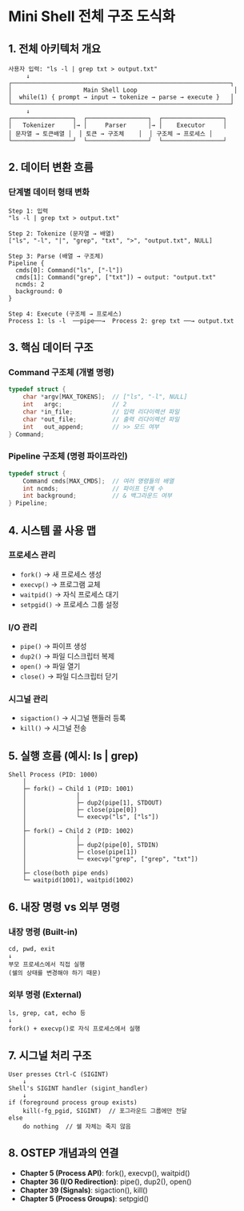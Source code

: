 # Mini Shell 전체 구조 도식화

## 1. 전체 아키텍처 개요

```
사용자 입력: "ls -l | grep txt > output.txt"
     ↓
┌─────────────────────────────────────────────────────────────┐
│                    Main Shell Loop                           │
│  while(1) { prompt → input → tokenize → parse → execute }   │
└─────────────────────────────────────────────────────────────┘
     ↓
┌─────────────────┐  ┌─────────────────┐  ┌─────────────────┐
│   Tokenizer     │→ │     Parser      │→ │    Executor     │
│ 문자열 → 토큰배열 │  │ 토큰 → 구조체    │  │ 구조체 → 프로세스 │
└─────────────────┘  └─────────────────┘  └─────────────────┘
```

## 2. 데이터 변환 흐름

### 단계별 데이터 형태 변화
```
Step 1: 입력
"ls -l | grep txt > output.txt"

Step 2: Tokenize (문자열 → 배열)
["ls", "-l", "|", "grep", "txt", ">", "output.txt", NULL]

Step 3: Parse (배열 → 구조체)
Pipeline {
  cmds[0]: Command("ls", ["-l"])
  cmds[1]: Command("grep", ["txt"]) → output: "output.txt"
  ncmds: 2
  background: 0
}

Step 4: Execute (구조체 → 프로세스)
Process 1: ls -l  ──pipe──→  Process 2: grep txt ──→ output.txt
```

## 3. 핵심 데이터 구조

### Command 구조체 (개별 명령)
```c
typedef struct {
    char *argv[MAX_TOKENS];  // ["ls", "-l", NULL]
    int   argc;              // 2
    char *in_file;           // 입력 리다이렉션 파일
    char *out_file;          // 출력 리다이렉션 파일
    int   out_append;        // >> 모드 여부
} Command;
```

### Pipeline 구조체 (명령 파이프라인)
```c
typedef struct {
    Command cmds[MAX_CMDS];  // 여러 명령들의 배열
    int ncmds;               // 파이프 단계 수
    int background;          // & 백그라운드 여부
} Pipeline;
```

## 4. 시스템 콜 사용 맵

### 프로세스 관리
- `fork()` → 새 프로세스 생성
- `execvp()` → 프로그램 교체
- `waitpid()` → 자식 프로세스 대기
- `setpgid()` → 프로세스 그룹 설정

### I/O 관리
- `pipe()` → 파이프 생성
- `dup2()` → 파일 디스크립터 복제
- `open()` → 파일 열기
- `close()` → 파일 디스크립터 닫기

### 시그널 관리
- `sigaction()` → 시그널 핸들러 등록
- `kill()` → 시그널 전송

## 5. 실행 흐름 (예시: ls | grep)

```
Shell Process (PID: 1000)
    │
    ├─ fork() → Child 1 (PID: 1001) 
    │              │
    │              ├─ dup2(pipe[1], STDOUT)
    │              ├─ close(pipe[0])
    │              └─ execvp("ls", ["ls"])
    │
    ├─ fork() → Child 2 (PID: 1002)
    │              │
    │              ├─ dup2(pipe[0], STDIN)
    │              ├─ close(pipe[1])
    │              └─ execvp("grep", ["grep", "txt"])
    │
    ├─ close(both pipe ends)
    └─ waitpid(1001), waitpid(1002)
```

## 6. 내장 명령 vs 외부 명령

### 내장 명령 (Built-in)
```
cd, pwd, exit
↓
부모 프로세스에서 직접 실행
(쉘의 상태를 변경해야 하기 때문)
```

### 외부 명령 (External)
```
ls, grep, cat, echo 등
↓
fork() + execvp()로 자식 프로세스에서 실행
```

## 7. 시그널 처리 구조

```
User presses Ctrl-C (SIGINT)
    ↓
Shell's SIGINT handler (sigint_handler)
    ↓
if (foreground process group exists)
    kill(-fg_pgid, SIGINT)  // 포그라운드 그룹에만 전달
else
    do nothing  // 쉘 자체는 죽지 않음
```

## 8. OSTEP 개념과의 연결

- **Chapter 5 (Process API)**: fork(), execvp(), waitpid()
- **Chapter 36 (I/O Redirection)**: pipe(), dup2(), open()
- **Chapter 39 (Signals)**: sigaction(), kill()
- **Chapter 5 (Process Groups)**: setpgid()